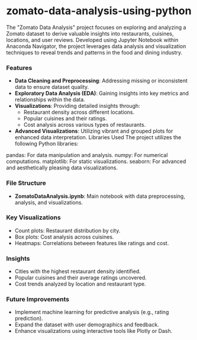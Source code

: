 # zomato-data-analysis-using-python
The "Zomato Data Analysis" project focuses on exploring and analyzing a Zomato dataset to derive valuable insights into restaurants, cuisines, locations, and user reviews. Developed using Jupyter Notebook within Anaconda Navigator, the project leverages data analysis and visualization techniques to reveal trends and patterns in the food and dining industry.
### Features

- **Data Cleaning and Preprocessing**: Addressing missing or inconsistent data to ensure dataset quality.  
- **Exploratory Data Analysis (EDA)**: Gaining insights into key metrics and relationships within the data.  
- **Visualizations**: Providing detailed insights through:  
  - Restaurant density across different locations.  
  - Popular cuisines and their ratings.  
  - Cost analysis across various types of restaurants.  
- **Advanced Visualizations**: Utilizing vibrant and grouped plots for enhanced data interpretation.
Libraries Used The project utilizes the following Python libraries:

pandas: For data manipulation and analysis.
numpy: For numerical computations.
matplotlib: For static visualizations.
seaborn: For advanced and aesthetically pleasing data visualizations.

### File Structure  
- **ZomatoDataAnalysis.ipynb**: Main notebook with data preprocessing, analysis, and visualizations.  

### Key Visualizations  
- Count plots: Restaurant distribution by city.  
- Box plots: Cost analysis across cuisines.  
- Heatmaps: Correlations between features like ratings and cost.  

### Insights  
- Cities with the highest restaurant density identified.  
- Popular cuisines and their average ratings uncovered.  
- Cost trends analyzed by location and restaurant type.  

### Future Improvements  
- Implement machine learning for predictive analysis (e.g., rating prediction).  
- Expand the dataset with user demographics and feedback.  
- Enhance visualizations using interactive tools like Plotly or Dash.  
